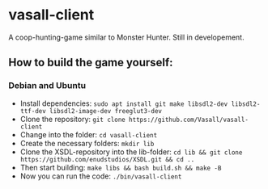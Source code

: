 # vasall-client
A coop-hunting-game similar to Monster Hunter. Still in developement.

## How to build the game yourself:

### Debian and Ubuntu
- Install dependencies: ``sudo apt install git make libsdl2-dev libsdl2-ttf-dev libsdl2-image-dev freeglut3-dev``
- Clone the repository: ``git clone https://github.com/Vasall/vasall-client``
- Change into the folder: ``cd vasall-client``
- Create the necessary folders: ``mkdir lib``
- Clone the XSDL-repository into the lib-folder: ``cd lib && git clone https://github.com/enudstudios/XSDL.git && cd ..``
- Then start building: ``make libs && bash build.sh && make -B``
- Now you can run the code: ``./bin/vasall-client``
